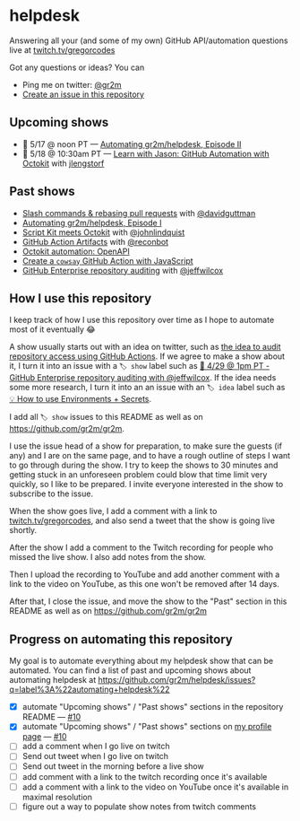 # helpdesk

Answering all your (and some of my own) GitHub API/automation questions live at [twitch.tv/gregorcodes](https://www.twitch.tv/gregorcodes)

Got any questions or ideas? You can

- Ping me on twitter: [@gr2m](https://twitter.com/gr2m)
- [Create an issue in this repository](https://github.com/gr2m/helpdesk/issues/new)

<!--START_SECTION:helpdesk-shows-->


## Upcoming shows

- 📅 5/17 @ noon PT — [Automating gr2m/helpdesk, Episode II](https://github.com/gr2m/helpdesk/issues/14)
- 📅 5/18 @ 10:30am PT — [Learn with Jason: GitHub Automation with Octokit](https://github.com/gr2m/helpdesk/issues/11) with [jlengstorf](https://github.com/lengstorf)

## Past shows

- [Slash commands & rebasing pull requests](https://github.com/gr2m/helpdesk/issues/13) with [@davidguttman](https://github.com/davidguttman)
- [Automating gr2m/helpdesk, Episode I](https://github.com/gr2m/helpdesk/issues/10)
- [Script Kit meets Octokit](https://github.com/gr2m/helpdesk/issues/8) with [@johnlindquist](https://github.com/johnlindquist)
- [GitHub Action Artifacts](https://github.com/gr2m/helpdesk/issues/7) with [@reconbot](https://github.com/reconbot)
- [Octokit automation: OpenAPI](https://github.com/gr2m/helpdesk/issues/5)
- [Create a `cowsay` GitHub Action with JavaScript](https://github.com/gr2m/helpdesk/issues/4)
- [GitHub Enterprise repository auditing](https://github.com/gr2m/helpdesk/issues/1) with [@jeffwilcox](https://github.com/jeffwilcox)


<!--END_SECTION:helpdesk-shows-->

## How I use this repository

I keep track of how I use this repository over time as I hope to automate most of it eventually 😂

A show usually starts out with an idea on twitter, such as [the idea to audit repository access using GitHub Actions](https://mobile.twitter.com/jeffwilcox/status/1385711936541663233). If we agree to make a show about it, I turn it into an issue with a `🏷 show` label such as [📅 4/29 @ 1pm PT - GitHub Enterprise repository auditing with @jeffwilcox](https://github.com/gr2m/helpdesk/issues/1). If the idea needs some more research, I turn it into an an issue with an `🏷 idea` label such as [💡 How to use Environments + Secrets](https://github.com/gr2m/helpdesk/issues/6).

I add all `🏷 show` issues to this README as well as on https://github.com/gr2m/gr2m.

I use the issue head of a show for preparation, to make sure the guests (if any) and I are on the same page, and to have a rough outline of steps I want to go through during the show. I try to keep the shows to 30 minutes and getting stuck in an unforeseen problem could blow that time limit very quickly, so I like to be prepared. I invite everyone interested in the show to subscribe to the issue.

When the show goes live, I add a comment with a link to [twitch.tv/gregorcodes](https://www.twitch.tv/gregorcodes), and also send a tweet that the show is going live shortly.

After the show I add a comment to the Twitch recording for people who missed the live show. I also add notes from the show.

Then I upload the recording to YouTube and add another comment with a link to the video on YouTube, as this one won't be removed after 14 days.

After that, I close the issue, and move the show to the "Past" section in this README as well as on https://github.com/gr2m/gr2m

## Progress on automating this repository

My goal is to automate everything about my helpdesk show that can be automated. You can find a list of past and upcoming shows about automating helpdesk at https://github.com/gr2m/helpdesk/issues?q=label%3A%22automating+helpdesk%22

- [x] automate "Upcoming shows" / "Past shows" sections in the repository README — [#10](https://github.com/gr2m/helpdesk/issues/10)
- [x] automate "Upcoming shows" / "Past shows" sections on [my profile page](https://github.com/gr2m/) — [#10](https://github.com/gr2m/helpdesk/issues/10)
- [ ] add a comment when I go live on twitch
- [ ] Send out tweet when I go live on twitch
- [ ] Send out tweet in the morning before a live show
- [ ] add comment with a link to the twitch recording once it's available
- [ ] add a comment with a link to the video on YouTube once it's available in maximal resolution
- [ ] figure out a way to populate show notes from twitch comments
